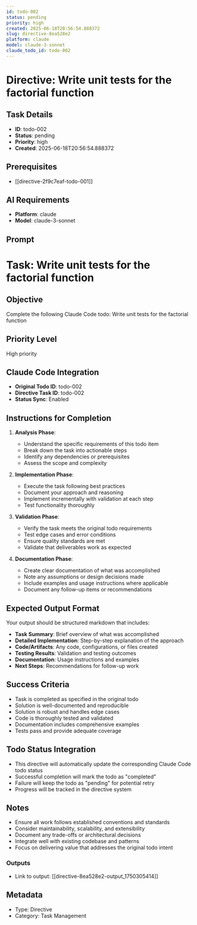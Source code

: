 ```yaml
---
id: todo-002
status: pending
priority: high
created: 2025-06-18T20:56:54.888372
slug: directive-8ea528e2
platform: claude
model: claude-3-sonnet
claude_todo_id: todo-002
---
```


# Directive: Write unit tests for the factorial function

## Task Details
- **ID**: todo-002
- **Status**: pending
- **Priority**: high
- **Created**: 2025-06-18T20:56:54.888372

## Prerequisites
- [[directive-2f9c7eaf-todo-001]]

## AI Requirements
- **Platform**: claude
- **Model**: claude-3-sonnet

## Prompt
# Task: Write unit tests for the factorial function

## Objective
Complete the following Claude Code todo: Write unit tests for the factorial function

## Priority Level
High priority

## Claude Code Integration
- **Original Todo ID**: todo-002
- **Directive Task ID**: todo-002
- **Status Sync**: Enabled

## Instructions for Completion
1. **Analysis Phase**: 
   - Understand the specific requirements of this todo item
   - Break down the task into actionable steps
   - Identify any dependencies or prerequisites
   - Assess the scope and complexity

2. **Implementation Phase**:
   - Execute the task following best practices
   - Document your approach and reasoning
   - Implement incrementally with validation at each step
   - Test functionality thoroughly

3. **Validation Phase**:
   - Verify the task meets the original todo requirements
   - Test edge cases and error conditions
   - Ensure quality standards are met
   - Validate that deliverables work as expected

4. **Documentation Phase**:
   - Create clear documentation of what was accomplished
   - Note any assumptions or design decisions made
   - Include examples and usage instructions where applicable
   - Document any follow-up items or recommendations

## Expected Output Format
Your output should be structured markdown that includes:
- **Task Summary**: Brief overview of what was accomplished
- **Detailed Implementation**: Step-by-step explanation of the approach
- **Code/Artifacts**: Any code, configurations, or files created
- **Testing Results**: Validation and testing outcomes
- **Documentation**: Usage instructions and examples
- **Next Steps**: Recommendations for follow-up work

## Success Criteria
- Task is completed as specified in the original todo
- Solution is well-documented and reproducible
- Solution is robust and handles edge cases
- Code is thoroughly tested and validated
- Documentation includes comprehensive examples
- Tests pass and provide adequate coverage

## Todo Status Integration
- This directive will automatically update the corresponding Claude Code todo status
- Successful completion will mark the todo as "completed"
- Failure will keep the todo as "pending" for potential retry
- Progress will be tracked in the directive system

## Notes
- Ensure all work follows established conventions and standards
- Consider maintainability, scalability, and extensibility
- Document any trade-offs or architectural decisions
- Integrate well with existing codebase and patterns
- Focus on delivering value that addresses the original todo intent

### Outputs
- Link to output: [[directive-8ea528e2-output_1750305414]]

## Metadata
- Type: Directive
- Category: Task Management
